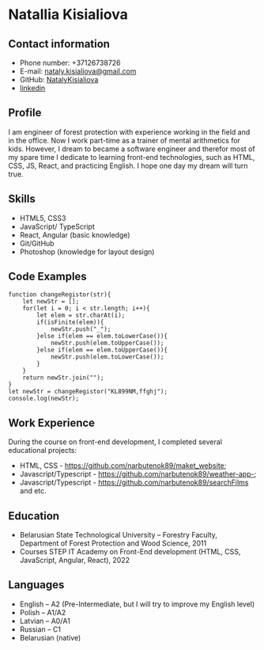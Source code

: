 # Natallia Kisialiova 


## Contact information 


* Phone number: +37126738726
* E-mail: <nataly.kisialiova@gmail.com>
* GitHub: [NatalyKisialiova](https://github.com/NatalyKisialiova)
* [linkedin](https://www.linkedin.com/in/nataly-kisialiova-85657b230)  

## Profile


I am engineer of forest protection with experience working in the field and in the office. Now I work part-time as a trainer of mental arithmetics for kids. However, I dream to became a software engineer and therefor most of my spare time I dedicate to learning front-end technologies, such as HTML, CSS, JS, React, and practicing English. I hope one day my dream will turn true. 

## Skills 


* HTML5, CSS3  
* JavaScript/ TypeScript  
* React, Angular (basic knowledge)  
* Git/GitHub  
* Photoshop (knowledge for layout design)  

## Code Examples 


```
function changeRegistor(str){
    let newStr = [];
    for(let i = 0; i < str.length; i++){
        let elem = str.charAt(i); 
        if(isFinite(elem)){
            newStr.push("_");
        }else if(elem == elem.toLowerCase()){
            newStr.push(elem.toUpperCase());
        }else if(elem == elem.toUpperCase()){
            newStr.push(elem.toLowerCase());
        }
    }
    return newStr.join("");
}
let newStr = changeRegistor("KL899NM,ffghj");
console.log(newStr);  
```

## Work Experience


During the course on front-end development, I completed several educational projects:  
* HTML, CSS - <https://github.com/narbutenok89/maket_website>;  
* Javascript/Typescript - <https://github.com/narbutenok89/weather-app->;  
* Javascript/Typescript - <https://github.com/narbutenok89/searchFilms> and etc.

## Education 


* Belarusian State Technological University – Forestry Faculty, Department of Forest Protection and Wood Science, 2011
* Courses STEP IT Academy on Front-End development (HTML, CSS, JavaScript, Angular, React), 2022   

## Languages 


* English – A2 (Pre-Intermediate, but I will try to improve my English level)  
* Polish – A1/A2  
* Latvian – А0/A1
* Russian – C1
* Belarusian (native) 










